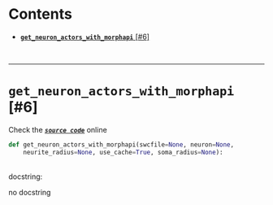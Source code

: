 



Contents
========

* [**`get_neuron_actors_with_morphapi`** [#6]](#get_neuron_actors_with_morphapi-6)


&nbsp;

--------
# **`get_neuron_actors_with_morphapi`** [#6]
  
Check the [***``source code``***](https://github.com/brainglobe/brainrender/blob/master/brainrender/morphology/utils.py#L6) online

```python
def get_neuron_actors_with_morphapi(swcfile=None, neuron=None,
    neurite_radius=None, use_cache=True, soma_radius=None):
```

&nbsp;  
docstring:

no docstring